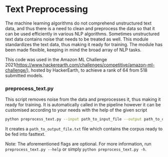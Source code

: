 # Text Preprocessing  

The machine learning algorithms do not comprehend unstructured text data, and thus there is a need to clean and preprocess the data so that it can be used efficiently in various NLP algorithms. Sometimes unstructured text data contains noise that needs to be treated as well. This module standardizes the text data, thus making it ready for training. The module has been made flexible, keeping in mind the broad array of NLP tasks. 

This code was used in the Amazon ML Challenge 2021(https://www.hackerearth.com/challenges/competitive/amazon-ml-challenge/), hosted by HackerEarth, to achieve a rank of 64 from 518 submitted models.

### preprocess_text.py

This script removes noise from the data and preprocesses it, thus making it ready for training. It is automatically called in the pipeline however it can be customised according to your needs with the help of the given script 

```bash
python preprocess_text.py --input path_to_input_file --output path_to_output_file.txt --remove_html set_false_to_retain --remove_digit set_false_to_retain --remove_emoticon set_false_to_retain --remove_stopwords set_false_to_retain
```
It creates a ```path_to_output_file.txt``` file which contains the corpus ready to be fed into fasttext.

Note: The aforementioned flags are optional. For more information, run ```preprocess_text.py --help``` or simply ```python preprocess_text.py -h```.
